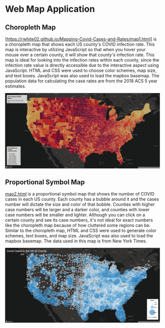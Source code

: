 # Web Map Application

## Choropleth Map

[https://rwhite02.github.io/Mapping-Covid-Cases-and-Rates/map1.html] is a choropleth map that shows each US county's COVID infection rate. This map is interactive by utilizing JavaScript so that when you hover your mouse over a certain county, it will show that county's infection rate. This map is ideal for looking into the infection rates within each county, since the infection rate value is directly accessible due to the interactive aspect using JavaScript. HTML and CSS were used to choose color schemes, map size, and text boxes. JavaScript was also used to load the mapbox basemap. The population data for calculating the case rates are from the 2018 ACS 5 year estimates.

![](imgs/choropleth.png)

## Proportional Symbol Map

[map2.html] is a proportional symbol map that shows the number of COVID cases in each US county. Each county has a bubble around it and the cases number will dictate the size and color of that bubble. Counties with higher case numbers will be larger and a darker color, and counties with lower case numbers will be smaller and lighter. Although you can click on a certain county and see its case numbers, it's not ideal for exact numbers like the choropleth map because of how cluttered some regions can be. Similar to the choropleth map, HTML and CSS were used to generate color schemes, text boxes, and map size. JavaScript was also used to load the mapbox basemap. The data used in this map is from New York Times.

![](imgs/propsymbol.png)

[map1.html]: https://rwhite02.github.io/Web-Map-Application/map1.html
[map2.html]: https://rwhite02.github.io/Web-Map-Application/map2.html
